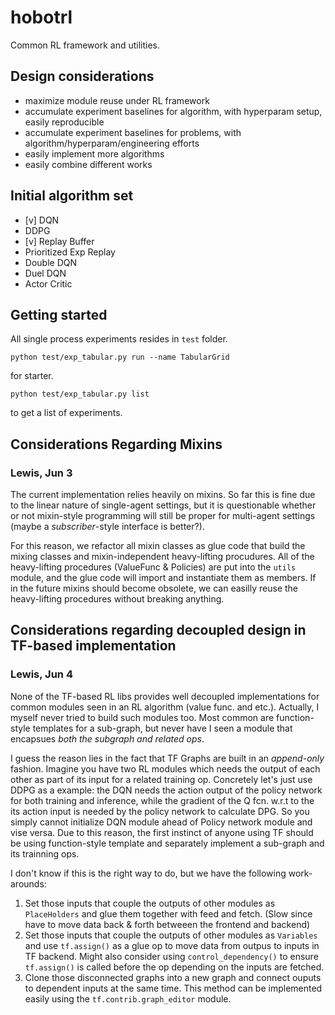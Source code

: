 # hobotrl

Common RL framework and utilities.

## Design considerations

* maximize module reuse under RL framework
* accumulate experiment baselines for algorithm, with hyperparam setup, easily reproducible
* accumulate experiment baselines for problems, with algorithm/hyperparam/engineering efforts
* easily implement more algorithms
* easily combine different works

## Initial algorithm set

* [v] DQN
* DDPG
* [v] Replay Buffer
* Prioritized Exp Replay
* Double DQN
* Duel DQN
* Actor Critic


## Getting started

All single process experiments resides in `test` folder.

```
python test/exp_tabular.py run --name TabularGrid
```
for starter.

```
python test/exp_tabular.py list
```
to get a list of experiments.


## Considerations Regarding Mixins
### Lewis, Jun 3
The current implementation relies heavily on mixins. So far this is fine due to the linear nature of single-agent settings, but it is questionable whether or not mixin-style programming will still be proper for multi-agent settings (maybe a *subscriber*-style interface is better?).

For this reason, we refactor all mixin classes as glue code that build the mixing classes and mixin-independent heavy-lifting procudures. All of the heavy-lifting procedures (ValueFunc & Policies) are put into the `utils` module, and the glue code will import and instantiate them as members. If in the future mixins should become obsolete, we can easilly reuse the heavy-lifting procedures without breaking anything.

## Considerations regarding decoupled design in TF-based implementation
### Lewis, Jun 4
None of the TF-based RL libs provides well decoupled implementations for common modules seen in an RL algorithm (value func. and etc.). Actually, I myself never tried to build such modules too. Most common are function-style templates for a sub-graph, but never have I seen a module that encapsues *both the subgraph and related ops*.

I guess the reason lies in the fact that TF Graphs are built in an *append-only* fashion. Imagine you have two RL modules which needs the output of each other as part of its input for a related training op. Concretely let's just use DDPG as a example: the DQN needs the action output of the policy network for both training and inference, while the gradient of the Q fcn. w.r.t to the its action input is needed by the policy network to calculate DPG. So you simply cannot initialize DQN module ahead of Policy network module and vise versa. Due to this reason, the first instinct of anyone using TF should be using function-style template and separately implement a sub-graph and its trainning ops.

I don't know if this is the right way to do, but we have the following work-arounds:
1. Set those inputs that couple the outputs of other modules as `PlaceHolders` and glue them together with feed and fetch. (Slow since have to move data back & forth betweeen the frontend and backend)
1. Set those inputs that couple the outputs of other modules as `Variables` and use `tf.assign()` as a glue op to move data from outpus to inputs in TF backend. Might also consider using `control_dependency()` to ensure `tf.assign()` is called before the op depending on the inputs are fetched.
1. Clone those disconnected graphs into a new graph and connect ouputs to dependent inputs at the same time. This method can be implemented easily using the `tf.contrib.graph_editor` module.

